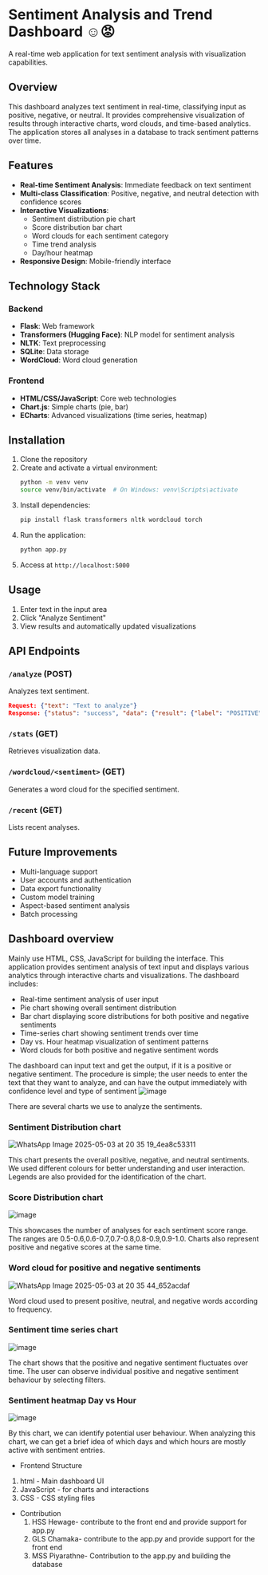 # Sentiment Analysis and Trend Dashboard ☺️😡

A real-time web application for text sentiment analysis with visualization capabilities.

## Overview

This dashboard analyzes text sentiment in real-time, classifying input as positive, negative, or neutral. It provides comprehensive visualization of results through interactive charts, word clouds, and time-based analytics. The application stores all analyses in a database to track sentiment patterns over time.

## Features

- **Real-time Sentiment Analysis**: Immediate feedback on text sentiment
- **Multi-class Classification**: Positive, negative, and neutral detection with confidence scores
- **Interactive Visualizations**:
  - Sentiment distribution pie chart
  - Score distribution bar chart
  - Word clouds for each sentiment category
  - Time trend analysis
  - Day/hour heatmap
- **Responsive Design**: Mobile-friendly interface

## Technology Stack

### Backend
- **Flask**: Web framework
- **Transformers (Hugging Face)**: NLP model for sentiment analysis
- **NLTK**: Text preprocessing
- **SQLite**: Data storage
- **WordCloud**: Word cloud generation

### Frontend
- **HTML/CSS/JavaScript**: Core web technologies
- **Chart.js**: Simple charts (pie, bar)
- **ECharts**: Advanced visualizations (time series, heatmap)

## Installation

1. Clone the repository
2. Create and activate a virtual environment:
   ```bash
   python -m venv venv
   source venv/bin/activate  # On Windows: venv\Scripts\activate
   ```
3. Install dependencies:
   ```bash
   pip install flask transformers nltk wordcloud torch
   ```
4. Run the application:
   ```bash
   python app.py
   ```
5. Access at `http://localhost:5000`

## Usage

1. Enter text in the input area
2. Click "Analyze Sentiment"
3. View results and automatically updated visualizations

## API Endpoints

### `/analyze` (POST)
Analyzes text sentiment.
```json
Request: {"text": "Text to analyze"}
Response: {"status": "success", "data": {"result": {"label": "POSITIVE", "score": 0.95}}}
```

### `/stats` (GET)
Retrieves visualization data.

### `/wordcloud/<sentiment>` (GET)
Generates a word cloud for the specified sentiment.

### `/recent` (GET)
Lists recent analyses.

## Future Improvements

- Multi-language support
- User accounts and authentication
- Data export functionality
- Custom model training
- Aspect-based sentiment analysis
- Batch processing

## Dashboard overview
Mainly use HTML, CSS, JavaScript for building the interface. This application provides sentiment analysis of text input and displays various analytics through interactive charts and visualizations. The dashboard includes:

* Real-time sentiment analysis of user input
* Pie chart showing overall sentiment distribution
* Bar chart displaying score distributions for both positive and negative sentiments
* Time-series chart showing sentiment trends over time
* Day vs. Hour heatmap visualization of sentiment patterns
* Word clouds for both positive and negative sentiment words

The dashboard can input text and get the output, if it is a positive or negative sentiment. The procedure is simple; the user needs to enter the text that they want to analyze, and can have the output immediately with confidence level and type of sentiment
![image](https://github.com/user-attachments/assets/73a88e9d-b692-46d6-a8b7-e2dc63a597a1)

There are several charts we use to analyze the sentiments.

### Sentiment Distribution chart
![WhatsApp Image 2025-05-03 at 20 35 19_4ea8c53311](https://github.com/user-attachments/assets/b5dfe80f-b231-4a57-97d2-7c3cae5f3232)

This chart presents the overall positive, negative, and neutral sentiments. We used different colours for better understanding and user interaction. Legends are also provided for the identification of the chart.

### Score Distribution chart
![image](https://github.com/user-attachments/assets/f31e3482-39fb-445f-bfb9-55afb8bf4fbb)

This showcases the number of analyses for each sentiment score range. The ranges are 0.5-0.6,0.6-0.7,0.7-0.8,0.8-0.9,0.9-1.0. Charts also represent positive and negative scores at the same time.

### Word cloud for positive and negative sentiments
![WhatsApp Image 2025-05-03 at 20 35 44_652acdaf](https://github.com/user-attachments/assets/4e290438-6a16-435a-886b-11593f41f474)


Word cloud used to present positive, neutral, and negative words according to frequency.

### Sentiment time series chart
![image](https://github.com/user-attachments/assets/35addff0-646b-40aa-8a01-16c74964f353)

The chart shows that the positive and negative sentiment fluctuates over time. The user can observe individual positive and negative sentiment behaviour by selecting filters.

### Sentiment heatmap Day vs Hour
![image](https://github.com/user-attachments/assets/3437ae7f-62e9-43b0-b917-e815b5fd167e)

By this chart, we can identify potential user behaviour. When analyzing this chart, we can get a brief idea of which days and which hours are mostly active with sentiment entries.

* Frontend Structure

 1. html - Main dashboard UI
 2. JavaScript - for charts and interactions
 3. CSS - CSS styling files

* Contribution
  1. HSS Hewage- contribute to the front end and provide support for app.py
  2. GLS Chamaka- contribute to the app.py and provide support for the front end
  3. MSS Piyarathne- Contribution to the app.py and building the database
